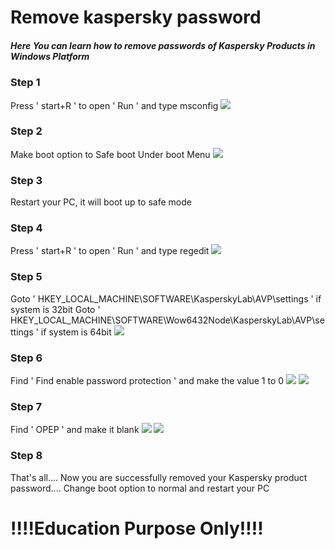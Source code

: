 
# Remove kaspersky password 

<h5> Here You can learn how to remove passwords of Kaspersky Products in Windows Platform</h5>

<h3>Step 1</h3>
    Press ' start+R ' to open ' Run ' and type msconfig 
    <img src="https://i.imgur.com/P70k8GN.png">
<h3>Step 2</h3>
    Make boot option to Safe boot Under boot Menu 
    <img src="https://i.imgur.com/IVLnQTg.png">
<h3>Step 3</h3>
    Restart your PC, it will boot up to safe mode
<h3>Step 4</h3>
     Press ' start+R ' to open ' Run ' and type regedit
     <img src="https://i.imgur.com/8rrPs5J.png">
<h3>Step 5</h3> 
     Goto  ' HKEY_LOCAL_MACHINE\SOFTWARE\KasperskyLab\AVP\settings ' if system is 32bit
     Goto  ' HKEY_LOCAL_MACHINE\SOFTWARE\Wow6432Node\KasperskyLab\AVP\settings ' if system is 64bit
     <img src="https://i.imgur.com/S3z6bhb.png">
<h3>Step 6</h3>
    Find ' Find enable password protection ' and make the value 1 to 0
    <img src="https://i.imgur.com/980csKb.png">
    <img src="https://i.imgur.com/5iL0Kt9.png">
<h3>Step 7</h3>
    Find ' OPEP ' and make it blank
    <img src="https://i.imgur.com/VNLcmsB.png">
    <img src="https://i.imgur.com/h8Tjtr1.png">
<h3>Step 8</h3>   
    That's all....
    Now you are successfully removed your Kaspersky product password....
    Change boot option to normal and restart your PC
    
    
#  !!!!Education Purpose Only!!!!
